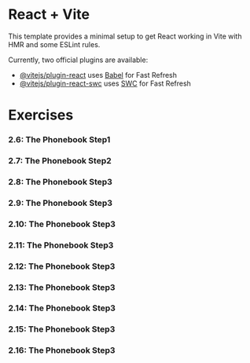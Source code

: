# React + Vite

This template provides a minimal setup to get React working in Vite with HMR and some ESLint rules.

Currently, two official plugins are available:

- [@vitejs/plugin-react](https://github.com/vitejs/vite-plugin-react/blob/main/packages/plugin-react/README.md) uses [Babel](https://babeljs.io/) for Fast Refresh
- [@vitejs/plugin-react-swc](https://github.com/vitejs/vite-plugin-react-swc) uses [SWC](https://swc.rs/) for Fast Refresh

# Exercises

### 2.6: The Phonebook Step1
### 2.7: The Phonebook Step2
### 2.8: The Phonebook Step3
### 2.9: The Phonebook Step3
### 2.10: The Phonebook Step3
### 2.11: The Phonebook Step3
### 2.12: The Phonebook Step3
### 2.13: The Phonebook Step3
### 2.14: The Phonebook Step3
### 2.15: The Phonebook Step3
### 2.16: The Phonebook Step3
